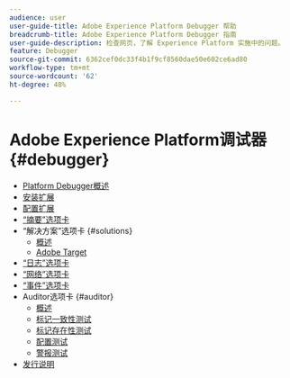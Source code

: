```yaml
---
audience: user
user-guide-title: Adobe Experience Platform Debugger 帮助
breadcrumb-title: Adobe Experience Platform Debugger 指南
user-guide-description: 检查网页，了解 Experience Platform 实施中的问题。
feature: Debugger
source-git-commit: 6362cef0dc33f4b1f9cf8560dae50e602ce6ad80
workflow-type: tm+mt
source-wordcount: '62'
ht-degree: 48%

---
```



# Adobe Experience Platform调试器 {#debugger}

* [Platform Debugger概述](./home.md)
* [安装扩展](./install-debugger.md)
* [配置扩展](./configure-debugger.md)
* [“摘要”选项卡](./summary.md)
* “解决方案”选项卡 {#solutions}
   * [概述](./solutions/overview.md)
   * [Adobe Target](./solutions/target.md)
* [“日志”选项卡](./logs.md)
* [“网络”选项卡](./network.md)
* [“事件”选项卡](./events.md)
* Auditor选项卡 {#auditor}
   * [概述](./auditor/overview.md)
   * [标记一致性测试](./auditor/tag-consistency.md)
   * [标记存在性测试](./auditor/tag-presence.md)
   * [配置测试](./auditor/configuration.md)
   * [警报测试](./auditor/alerts.md)
* [发行说明](./release-notes.md)
